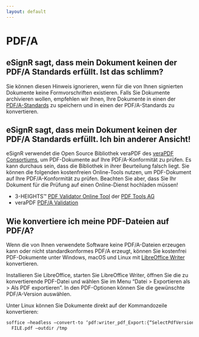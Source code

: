 ```yaml
---
layout: default
---
```


# PDF/A
## eSignR sagt, dass mein Dokument keinen der PDF/A Standards erfüllt. Ist das schlimm?

Sie können diesen Hinweis ignorieren, wenn für die von Ihnen signierten Dokumente keine Formvorschriften existieren. 
Falls Sie Dokumente archivieren wollen, empfehlen wir Ihnen, Ihre Dokumente in einen der
[PDF/A-Standards](https://de.wikipedia.org/wiki/PDF/A) zu speichern und in einen der PDF/A-Standards zu konvertieren.

## eSignR sagt, dass mein Dokument keinen der PDF/A Standards erfüllt. Ich bin anderer Ansicht!

eSignR verwendet die Open Source Bibliothek veraPDF des [veraPDF Consortiums](https://verapdf.org/), um 
PDF-Dokumente auf Ihre PDF/A-Konformität zu prüfen. Es kann durchaus sein, dass die Bibliothek in ihrer Beurteilung 
falsch liegt. Sie können die folgenden kostenfreien Online-Tools nutzen, um PDF-Dokument auf Ihre PDF/A-Konformität 
zu prüfen. Beachten Sie aber, dass Sie Ihr Dokument für die Prüfung auf einen Online-Dienst hochladen müssen!

* 3-HEIGHTS™ [PDF Validator Online Tool](https://www.pdf-online.com/osa/validate.aspx) der 
[PDF Tools AG](https://www.pdf-tools.com/)
* veraPDF [PDF/A Validation](https://demo.verapdf.org/) 

## Wie konvertiere ich meine PDF-Dateien auf PDF/A?

Wenn die von Ihnen verwendete Software keine PDF/A-Dateien erzeugen kann oder nicht standardkonformes PDF/A erzeugt, 
können Sie kostenfrei PDF-Dokumente unter Windows, macOS und Linux mit [LibreOffice Writer](https://www.libreoffice.org/) 
konvertieren. 

Installieren Sie LibreOffice, starten Sie LibreOffice Writer, öffnen Sie die zu konvertierende PDF-Datei und wählen 
Sie im Menu “Datei > Exportieren als > Als PDF exportieren”. In den PDF-Optionen können Sie die gewünschte PDF/A-Version 
auswählen.

Unter Linux können Sie Dokumente direkt auf der Kommandozeile konvertieren: 

```bash
soffice –headless –convert-to ‘pdf:writer_pdf_Export:{“SelectPdfVersion”:{“type”:”long”,”value”:”1″}}’ \
  FILE.pdf –outdir /tmp
```
